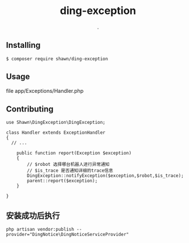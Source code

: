 <h1 align="center"> ding-exception </h1>

<p align="center"> .</p>


## Installing

```shell
$ composer require shawn/ding-exception
```

## Usage

 file app/Exceptions/Handler.php

## Contributing

```shell
use Shawn\DingException\DingException;

class Handler extends ExceptionHandler
{
  // ...
  
    public function report(Exception $exception)
    {
        // $robot 选择哪台机器人进行异常通知
        // $is_trace 是否通知详细的trace信息
        DingException::notifyException($exception,$robot,$is_trace);
        parent::report($exception);
    }

}
```
## 安装成功后执行
```shell
php artisan vendor:publish --provider="DingNotice\DingNoticeServiceProvider"
```